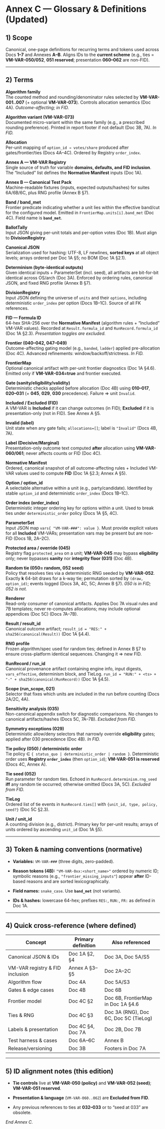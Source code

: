 # **Annex C — Glossary & Definitions (Updated)**

## **1\) Scope**

Canonical, one-page definitions for recurring terms and tokens used across Docs **1–7** and Annexes **A–B**. Aligns IDs to the **current scheme** (e.g., ties \= **VM-VAR-050/052**, **051 reserved**; presentation **060–062** are non-FID).

---

## **2\) Terms**

**Algorithm family**  
 The counted method and rounding/denominator rules selected by **VM-VAR-001..007** (+ optional **VM-VAR-073**). Controls allocation semantics (Doc 4A). *Outcome-affecting; in FID.*

**Algorithm variant (VM-VAR-073)**  
 Documented micro-variant within the same family (e.g., a prescribed rounding preference). Printed in report footer if not default (Doc 3B, 7A). *In FID.*

**Allocation**  
 Per-unit mapping of `option_id → votes/share` produced after gates/frontier/ties (Docs 4A–4C). Ordered by Registry `order_index`.

**Annex A — VM-VAR Registry**  
 Single source of truth for variable **domains, defaults, and FID inclusion**. The “Included” list defines the **Normative Manifest** inputs (Doc 1A).

**Annex B — Canonical Test Pack**  
 Machine-readable fixtures (inputs, expected outputs/hashes) for suites 6A/6B/6C, plus RNG profile (Annex B §7).

**Band / band\_met**  
 Frontier predicate indicating whether a unit lies within the effective band/cut for the configured model. Emitted in `FrontierMap.units[i].band_met` (Doc 4C). Field name is **`band_met`**.

**BallotTally**  
 Input JSON giving per-unit totals and per-option votes (Doc 1B). Must align to **DivisionRegistry**.

**Canonical JSON**  
 Serialization used for hashing: UTF-8, LF newlines, **sorted keys** at all object levels; arrays ordered per Doc 1A §5; no BOM (Doc 1A §2.1).

**Determinism (byte-identical outputs)**  
 Given identical inputs \+ ParameterSet (incl. seed), all artifacts are bit-for-bit identical across OS/arch (Doc 3A). Enforced by ordering rules, canonical JSON, and fixed RNG profile (Annex B §7).

**DivisionRegistry**  
 Input JSON defining the universe of `units` and their `options`, including deterministic `order_index` per option (Docs 1B–1C). Source of all FK references.

**FID — Formula ID**  
 64-hex SHA-256 over the **Normative Manifest** (algorithm rules \+ “Included” VM-VAR values). Recorded at `Result.formula_id` and `RunRecord.formula_id` (Doc 1A §2.3). *Presentation toggles are excluded.*

**Frontier (040–042, 047–049)**  
 Outcome-affecting gating model (e.g., `banded`, `ladder`) applied pre-allocation (Doc 4C). Advanced refinements: window/backoff/strictness. *In FID.*

**FrontierMap**  
 Optional canonical artifact with per-unit frontier diagnostics (Doc 1A §4.6). Emitted only if **VM-VAR-034=true** and frontier executed.

**Gate (sanity/eligibility/validity)**  
 Deterministic checks applied before allocation (Doc 4B) using **010–017**, **020–031** (+ **045**, **029**, **030** precedence). Failure ⇒ unit `Invalid`.

**Included / Excluded (FID)**  
 A VM-VAR is **Included** if it can change outcomes (in FID); **Excluded** if it is presentation-only (not in FID). See Annex A §5.

**Invalid (label)**  
 Unit state when any gate fails; `allocations=[]`; label is `"Invalid"` (Docs 4B, 7A).

**Label (Decisive/Marginal)**  
 Presentation-only outcome text computed **after** allocation using **VM-VAR-060/061**; never affects counts or FID (Doc 4C).

**Normative Manifest**  
 Ordered, canonical snapshot of all outcome-affecting rules \+ Included VM-VAR values used to compute **FID** (Doc 1A §2.3; Annex A §5).

**Option / option\_id**  
 A selectable alternative within a unit (e.g., party/candidate). Identified by stable `option_id` and deterministic `order_index` (Docs 1B–1C).

**Order index (order\_index)**  
 Deterministic integer ordering key for options within a unit. Used to break ties under `deterministic_order` policy (Docs 1A §5, 4C).

**ParameterSet**  
 Input JSON map `vars{ "VM-VAR-###": value }`. Must provide explicit values for all **Included** VM-VARs; presentation vars may be present but are non-FID (Docs 1B, 2A–2C).

**Protected area / override (045)**  
 Registry flag `protected_area` on a unit; **VM-VAR-045** may bypass **eligibility** only; never bypasses **sanity** nor **integrity floor (031)** (Doc 4B).

**Random tie (050= random, 052 seed)**  
 Policy that resolves ties via a deterministic RNG seeded by **VM-VAR-052**. Exactly **k** 64-bit draws for a k-way tie; permutation sorted by `(draw, option_id)`; events logged (Docs 3A, 4C, 5C; Annex B §7). *050 is in FID; 052 is not.*

**Renderer**  
 Read-only consumer of canonical artifacts. Applies Doc 7A visual rules and 7B templates; never re-computes allocations; may include optional appendices (Doc 5C) (Docs 7A–7B).

**Result / result\_id**  
 Canonical outcome artifact; `result_id = "RES:" + sha256(canonical(Result))` (Doc 1A §4.4).

**RNG profile**  
 Frozen algorithm/spec used for random ties; defined in Annex B §7 to ensure cross-platform identical sequences. Changing it ⇒ new FID.

**RunRecord / run\_id**  
 Canonical provenance artifact containing engine info, input digests, `vars_effective`, determinism block, and TieLog. `run_id = "RUN:" + <ts> + "-" + sha256(canonical(RunRecord))` (Doc 1A §4.5).

**Scope (run\_scope, 021\)**  
 Selector that fixes which units are included in the run before counting (Docs 2A/2C, 4A).

**Sensitivity analysis (035)**  
 Non-canonical appendix switch for diagnostic comparisons. No changes to canonical artifacts/hashes (Docs 5C, 7A–7B). *Excluded from FID.*

**Symmetry exceptions (029)**  
 Deterministic allow/deny selectors that narrowly override **eligibility** gates; applied after 030 precedence (Doc 4B). *In FID.*

**Tie policy (050) / deterministic order**  
 Tie policy ∈ `{ status_quo | deterministic_order | random }`. Deterministic order uses **Registry `order_index`** (then `option_id`); **VM-VAR-051 is reserved** (Docs 4C, Annex A).

**Tie seed (052)**  
 Run parameter for random ties. Echoed in `RunRecord.determinism.rng_seed` **iff** any random tie occurred; otherwise omitted (Docs 3A, 5C). *Excluded from FID.*

**TieLog**  
 Ordered list of tie events in `RunRecord.ties[]` with `{unit_id, type, policy, seed?}` (Doc 5C §2.3).

**Unit / unit\_id**  
 A counting division (e.g., district). Primary key for per-unit results; arrays of units ordered by ascending `unit_id` (Doc 1A §5).

---

## **3\) Token & naming conventions (normative)**

* **Variables:** `VM-VAR-###` (three digits, zero-padded).

* **Reason tokens (4B):** `"VM-VAR-0xx:<short_name>"` ordered by numeric ID; symbolic reasons (e.g., `"frontier_missing_inputs"`) appear **after** ID-based reasons and are sorted lexicographically.

* **Field names:** `snake_case`. Use **`band_met`** (not variants).

* **IDs & hashes:** lowercase 64-hex; prefixes `RES:`, `RUN:`, `FR:` as defined in Doc 1A.

---

## **4\) Quick cross-reference (where defined)**

| Concept | Primary definition | Also referenced |
| ----- | ----- | ----- |
| Canonical JSON & IDs | Doc 1A §2, §4 | Doc 3A, Doc 5A/S5 |
| VM-VAR registry & FID inclusion | Annex A §3–§5 | Doc 2A–2C |
| Algorithm flow | Doc 4A | Doc 5A/S3 |
| Gates & edge cases | Doc 4B | Doc 6B |
| Frontier model | Doc 4C §2 | Doc 6B, FrontierMap in Doc 1A §4.6 |
| Ties & RNG | Doc 4C §3 | Doc 3A (RNG), Doc 6C, Doc 5C (TieLog) |
| Labels & presentation | Doc 4C §4, Doc 7A | Doc 2B, Doc 7B |
| Test harness & cases | Doc 6A–6C | Annex B |
| Release/versioning | Doc 3B | Footers in Doc 7A |

---

## **5\) ID alignment notes (this edition)**

* **Tie controls** live at **VM-VAR-050 (policy)** and **VM-VAR-052 (seed)**; **VM-VAR-051 reserved**.

* **Presentation & language** (`VM-VAR-060..062`) are **Excluded from FID**.

* Any previous references to ties at **032–033** or to “seed at 033” are obsolete.

*End Annex C.*

